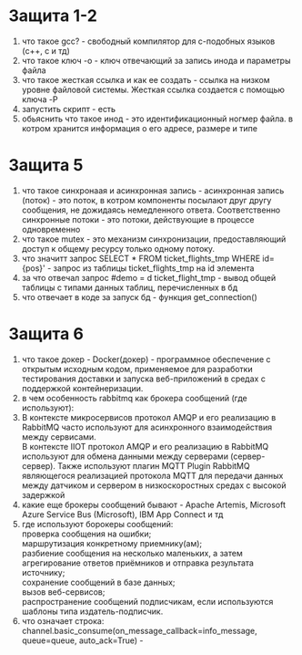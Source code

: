 # Защита 1-2
1) что такое gcc? - свободный компилятор для c-подобных языков (c++, c и тд)
2) что такое ключ -о - ключ отвечающий за запись инода и параметры файла
3) что такое жесткая ссылка и как ее создать - ссылка на низком уровне файловой системы. Жесткая ссылка создается с помощью ключа -P
4) запустить скрипт - есть
5) обьяснить что такое инод - это идентификационный ногмер файла. в котром хранится информация о его адресе, размере и типе

#  Защита 5
1) что такое синхронаая и асинхронная запись - асинхронная запись (поток) - это поток, в котром компоненты посылают друг другу сообщения, не дожидаясь немедленного ответа. Соответственно синхронные потоки - это потоки, действующие в процессе одновременно
2) что такое  mutex - это механизм синхронизации, предоставляющий доступ к общему ресурсу только одному потоку.
3) что значитт запрос SELECT * FROM ticket_flights_tmp WHERE id={pos}' - запрос из таблицы ticket_flights_tmp на id элемента
4) за что отвечал запрос  #demo = d ticket_flight_tmp - вывод общей таблицы с типами данных таблиц, перечисленных в бд
5) что отвечает в коде за запуск бд - функция get_connection()

#  Защита 6
1) что такое докер - Docker(докер) - программное обеспечение с открытым исходным кодом, применяемое для разработки тестирования доставки и запуска веб-приложений в средах с поддержкой контейнеризации.
2) в чем особенность rabbitmq как брокера сообщений (где используют):<br>
3)  В контексте микросервисов протокол AMQP и его реализацию в RabbitMQ часто используют для асинхронного взаимодействия между сервисами.<br>
В контексте IIOT протокол AMQP и его реализацию в RabbitMQ используют для обмена данными между серверами (сервер-сервер). Также используют плагин MQTT Plugin RabbitMQ являющегося реализацией протокола MQTT для передачи данных между датчиком и сервером в низкоскоростных средах с высокой задержкой<br>
3) какие еще брокеры сообщений бывают - Apache Artemis, Microsoft Azure Service Bus (Microsoft), IBM App Connect и тд
4) где используют борокеры сообщений: <br>
  проверка сообщения на ошибки;<br>
  маршрутизация конкретному приемнику(ам);<br>
  разбиение сообщения на несколько маленьких, а затем <br>
  агрегирование ответов приёмников и отправка результата источнику;<br>
  сохранение сообщений в базе данных;<br>
  вызов веб-сервисов;<br>
  распространение сообщений подписчикам, если используются шаблоны типа издатель-подписчик.<br>
5) что означает строка: channel.basic_consume(on_message_callback=info_message, queue=queue, auto_ack=True) - 
